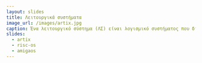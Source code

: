 ```yaml
---
layout: slides
title: Λειτουργικά συστήματα
image_url: /images/artix.jpg
caption: Ένα λειτουργικό σύστημα (ΛΣ) είναι λογισμικό συστήματος που διαχειρίζεται το υλικό του υπολογιστή, τους πόρους λογισμικού και παρέχει κοινές υπηρεσίες για τα προγράμματα του υπολογιστή. 
slides:
  - artix
  - risc-os
  - amigaos
---
```

